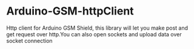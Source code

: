 # Arduino-GSM-httpClient
Http client for Arduino GSM Shield, this library will let you make post and get request over http.You can also open sockets and upload data over socket connection
